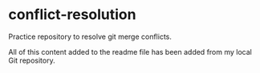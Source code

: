 # conflict-resolution
Practice repository to resolve git merge conflicts.

All of this content added to the readme file has been added from my local Git repository.

